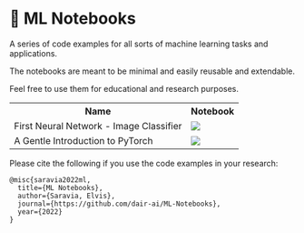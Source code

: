 # 🐙 ML Notebooks

A series of code examples for all sorts of machine learning tasks and applications.

The notebooks are meant to be minimal and easily reusable and extendable. 

Feel free to use them for educational and research purposes.

<table class="tg">
  <tr>
    <th class="tg-yw4l"><b>Name</b></th>
    <th class="tg-yw4l"><b>Notebook</b></th>
  </tr>
  
  <tr>
    <td class="tg-yw4l">First Neural Network - Image Classifier</td>
    <td class="tg-yw4l"><a href="https://colab.research.google.com/drive/1i94k-n97Z5r1KWV9Vly9IiKnYxf3Tfvu?usp=sharing">
  <img src="https://colab.research.google.com/assets/colab-badge.svg" width = '' >
</a></td>
  </tr>
  
  <tr>
    <td class="tg-yw4l">A Gentle Introduction to PyTorch</td>
    <td class="tg-yw4l"><a href="https://colab.research.google.com/drive/1K7Ks1ERaS-w4rzW_ukeBag8mYRZME1es?usp=sharing">
  <img src="https://colab.research.google.com/assets/colab-badge.svg" width = '' >
</a></td>
  </tr>
  
 </table> 


Please cite the following if you use the code examples in your research:

```
@misc{saravia2022ml,
  title={ML Notebooks},
  author={Saravia, Elvis},
  journal={https://github.com/dair-ai/ML-Notebooks},
  year={2022}
}
```
